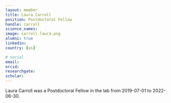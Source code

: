 ```yaml
---
layout: member
title: Laura Carroll
position: Postdoctoral Fellow
handle: carroll
science_names:
image: carroll-laura.png
alumni: true
linkedin:
country: [us]

# social
email:
orcid:
researchgate:
scholar:
---
```


Laura Carroll was a Postdoctoral Fellow in the lab from 2019-07-01 to 2022-06-30.
